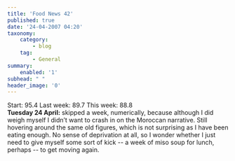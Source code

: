 ```yaml
---
title: 'Food News 42'
published: true
date: '24-04-2007 04:20'
taxonomy:
    category:
        - blog
    tag:
        - General
summary:
    enabled: '1'
subhead: " "
header_image: '0'
---
```


Start: 95.4 Last week: 89.7 This week: 88.8  
**Tuesday 24 April:** skipped a week, numerically, because although I did weigh myself I didn’t want to crash in on the Moroccan narrative. Still hovering around the same old figures, which is not surprising as I have been eating enough. No sense of deprivation at all, so I wonder whether I just need to give myself some sort of kick -- a week of miso soup for lunch, perhaps -- to get moving again.
